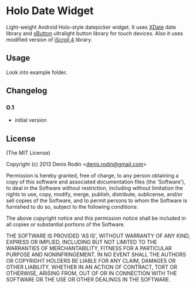 Holo Date Widget
========

Light-weight Android Holo-style datepicker widget. It uses [XDate](http://arshaw.com/xdate/) date library and [xButton](https://github.com/rodenis/xbutton) ultralight button library for touch devices.
Also it uses modified version of [iScroll 4](http://cubiq.org/iscroll-4) library.

Usage
---------

Look into example folder.

Changelog
---------

### 0.1 ###

 * initial version


## License

(The MIT License)

Copyright (c) 2013 Denis Rodin &lt;denis.rodin@gmail.com&gt;

Permission is hereby granted, free of charge, to any person obtaining
a copy of this software and associated documentation files (the
'Software'), to deal in the Software without restriction, including
without limitation the rights to use, copy, modify, merge, publish,
distribute, sublicense, and/or sell copies of the Software, and to
permit persons to whom the Software is furnished to do so, subject to
the following conditions:

The above copyright notice and this permission notice shall be
included in all copies or substantial portions of the Software.

THE SOFTWARE IS PROVIDED 'AS IS', WITHOUT WARRANTY OF ANY KIND,
EXPRESS OR IMPLIED, INCLUDING BUT NOT LIMITED TO THE WARRANTIES OF
MERCHANTABILITY, FITNESS FOR A PARTICULAR PURPOSE AND NONINFRINGEMENT.
IN NO EVENT SHALL THE AUTHORS OR COPYRIGHT HOLDERS BE LIABLE FOR ANY
CLAIM, DAMAGES OR OTHER LIABILITY, WHETHER IN AN ACTION OF CONTRACT,
TORT OR OTHERWISE, ARISING FROM, OUT OF OR IN CONNECTION WITH THE
SOFTWARE OR THE USE OR OTHER DEALINGS IN THE SOFTWARE.